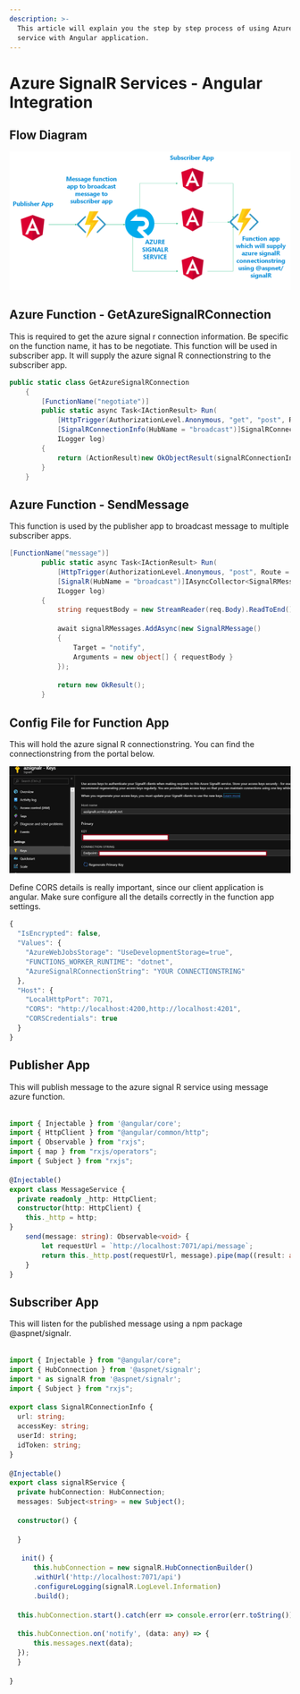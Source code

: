 ```yaml
---
description: >-
  This article will explain you the step by step process of using Azure SignalR
  service with Angular application.
---
```


# Azure SignalR Services - Angular Integration

## Flow Diagram

![](.gitbook/assets/untitled%20%281%29.png)



## Azure Function - GetAzureSignalRConnection

This is required to get the azure signal r connection information. Be specific on the function name, it has to be negotiate. This function will be used in subscriber app. It will supply the azure signal R connectionstring to the subscriber app. 

```csharp
public static class GetAzureSignalRConnection
    {
        [FunctionName("negotiate")]
        public static async Task<IActionResult> Run(
            [HttpTrigger(AuthorizationLevel.Anonymous, "get", "post", Route = null)] HttpRequest req,
            [SignalRConnectionInfo(HubName = "broadcast")]SignalRConnectionInfo signalRConnectionInfo,
            ILogger log)
        {
            return (ActionResult)new OkObjectResult(signalRConnectionInfo);
        }
    }
```

## Azure Function - SendMessage

This function is used by the publisher app to broadcast message to multiple subscriber apps.

```csharp
[FunctionName("message")]
        public static async Task<IActionResult> Run(
            [HttpTrigger(AuthorizationLevel.Anonymous, "post", Route = null)] HttpRequest req,
            [SignalR(HubName = "broadcast")]IAsyncCollector<SignalRMessage> signalRMessages,
            ILogger log)
        {
            string requestBody = new StreamReader(req.Body).ReadToEnd();

            await signalRMessages.AddAsync(new SignalRMessage()
            {
                Target = "notify",
                Arguments = new object[] { requestBody }
            });

            return new OkResult();
        }
```

## Config File for Function App 

This will hold the azure signal R connectionstring. You can find the connectionstring from the portal below.

![Azure Signal R connectionstring location](.gitbook/assets/azuresignalr.png)

Define CORS details is really important, since our client application is angular. Make sure configure all the details correctly in the function app settings.

```javascript
{
  "IsEncrypted": false,
  "Values": {
    "AzureWebJobsStorage": "UseDevelopmentStorage=true",
    "FUNCTIONS_WORKER_RUNTIME": "dotnet",
    "AzureSignalRConnectionString": "YOUR CONNECTIONSTRING"
  },
  "Host": {
    "LocalHttpPort": 7071,
    "CORS": "http://localhost:4200,http://localhost:4201",
    "CORSCredentials": true
  }
}
```

## Publisher App

This will publish message to the azure signal R service using message azure function.

```typescript

import { Injectable } from '@angular/core';
import { HttpClient } from "@angular/common/http";
import { Observable } from "rxjs";
import { map } from "rxjs/operators";
import { Subject } from "rxjs";

@Injectable()
export class MessageService {
  private readonly _http: HttpClient;
  constructor(http: HttpClient) {
    this._http = http;
}
    send(message: string): Observable<void> {
        let requestUrl = `http://localhost:7071/api/message`;
        return this._http.post(requestUrl, message).pipe(map((result: any) => { }));
    }
}
```

## Subscriber App

This will listen for the published message using a npm package @aspnet/signalr.

```typescript

import { Injectable } from "@angular/core";
import { HubConnection } from '@aspnet/signalr';
import * as signalR from '@aspnet/signalr';
import { Subject } from "rxjs";

export class SignalRConnectionInfo {
  url: string;
  accessKey: string;
  userId: string;
  idToken: string;
}

@Injectable()
export class signalRService {
  private hubConnection: HubConnection;
  messages: Subject<string> = new Subject();

  constructor() {

  }

   init() {
      this.hubConnection = new signalR.HubConnectionBuilder()
      .withUrl('http://localhost:7071/api')
      .configureLogging(signalR.LogLevel.Information)
      .build();

  this.hubConnection.start().catch(err => console.error(err.toString()));

  this.hubConnection.on('notify', (data: any) => {
      this.messages.next(data);
  });
  }

}
```

